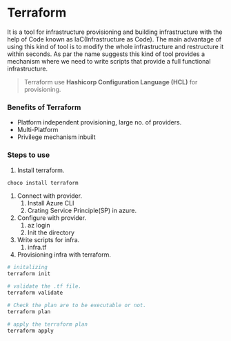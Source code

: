 # Terraform
It is a tool for infrastructure provisioning and building infrastructure with the help of Code known as IaC(Infrastructure as Code). The main advantage of using this kind of tool is to modify the whole infrastructure and restructure it within seconds. As par the name suggests this kind of tool provides a mechanism where we need to write scripts that provide a full functional infrastructure.

> Terraform use **Hashicorp Configuration Language (HCL)** for provisioning.

### Benefits of Terraform
- Platform independent provisioning, large no. of providers.
- Multi-Platform 
- Privilege mechanism inbuilt

### Steps to use
1. Install terraform.
```sh
choco install terraform
```
1. Connect with provider.
    1. Install Azure CLI
    1. Crating Service Principle(SP) in azure.
1. Configure with provider.
    1. az login
    1. Init the directory
1. Write scripts for infra.
    1. infra.tf
1. Provisioning infra with terraform.
```sh
# initalizing
terraform init

# validate the .tf file.
terraform validate

# Check the plan are to be executable or not.
terraform plan

# apply the terraform plan
terraform apply
```